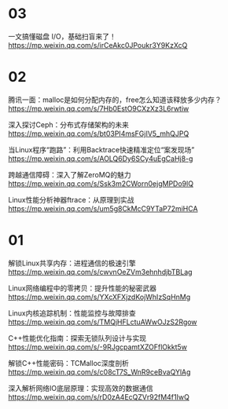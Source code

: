 
# 03

一文搞懂磁盘 I/O，基础扫盲来了！ https://mp.weixin.qq.com/s/irCeAkc0JPoukr3Y9KzXcQ

# 02

腾讯一面：malloc是如何分配内存的，free怎么知道该释放多少内存？ https://mp.weixin.qq.com/s/7Hb0EstO9CXzXz3L6rwtiw

深入探讨Ceph：分布式存储架构的未来 https://mp.weixin.qq.com/s/bt03PI4msFGjIV5_mhQJPQ

当Linux程序“跑路”：利用Backtrace快速精准定位“案发现场” https://mp.weixin.qq.com/s/AOLQ6Dy6SCy4uEgCaHj8-g

跨越通信障碍：深入了解ZeroMQ的魅力 https://mp.weixin.qq.com/s/Ssk3m2CWorn0ejgMPDo9lQ

Linux性能分析神器ftrace：从原理到实战 https://mp.weixin.qq.com/s/um5g8CkMcC9YTaP72miHCA

# 01

解锁Linux共享内存：进程通信的极速引擎 https://mp.weixin.qq.com/s/cwvnOeZVm3ehnhdjbTBLag

Linux网络编程中的零拷贝：提升性能的秘密武器 https://mp.weixin.qq.com/s/YXcXFXjzdKojWhIzSqHnMg

Linux内核追踪机制：性能监控与故障排查 https://mp.weixin.qq.com/s/TMQjHFLctuAWwOJzS2Rgow

C++性能优化指南：探索无锁队列设计与实现 https://mp.weixin.qq.com/s/-9RJgcpamtXZOFflOkkt5w

解锁C++性能密码：TCMalloc深度剖析 https://mp.weixin.qq.com/s/c08cT7S_WnR9ceBvaQYlAg

深入解析网络IO底层原理：实现高效的数据通信 https://mp.weixin.qq.com/s/rD0zA4EcQZVr92fM4f1IwQ
